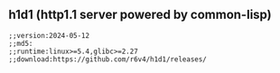 ## h1d1 (http1.1 server powered by common-lisp)

```common-lisp
;;version:2024-05-12
;;md5:
;;runtime:linux>=5.4,glibc>=2.27
;;download:https://github.com/r6v4/h1d1/releases/
```
